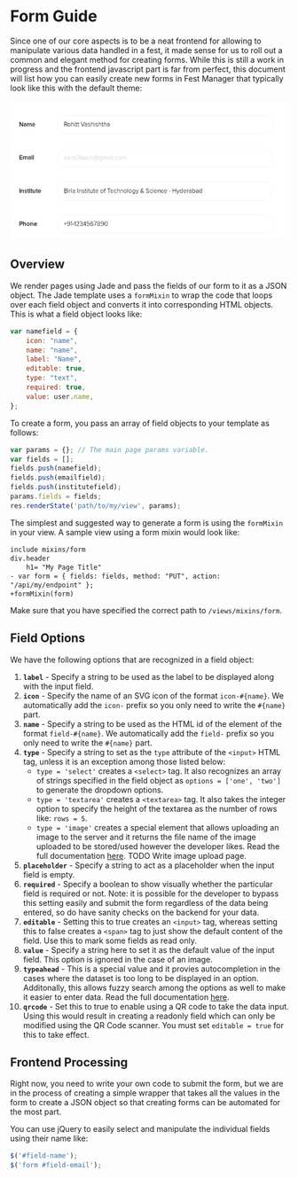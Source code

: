 # Form Guide

Since one of our core aspects is to be a neat frontend for allowing to manipulate various data handled in a fest, it made sense for us to roll out a common and elegant method for creating forms. While this is still a work in progress and the frontend javascript part is far from perfect, this document will list how you can easily create new forms in Fest Manager that typically look like this with the default theme:

![](images/form.png)

## Overview

We render pages using Jade and pass the fields of our form to it as a JSON object. The Jade template uses a `formMixin` to wrap the code that loops over each field object and converts it into corresponding HTML objects. This is what a field object looks like:

```js
var namefield = {
	icon: "name",
	name: "name",
	label: "Name",
	editable: true,
	type: "text",
	required: true,
	value: user.name,
};
```

To create a form, you pass an array of field objects to your template as follows:

```js
var params = {}; // The main page params variable.
var fields = [];
fields.push(namefield);
fields.push(emailfield);
fields.push(institutefield);
params.fields = fields;
res.renderState('path/to/my/view', params);
```

The simplest and suggested way to generate a form is using the `formMixin` in your view. A sample view using a form mixin would look like:

```jade
include mixins/form
div.header
	h1= "My Page Title"
- var form = { fields: fields, method: "PUT", action: "/api/my/endpoint" };
+formMixin(form)
```

Make sure that you have specified the correct path to `/views/mixins/form`.

## Field Options

We have the following options that are recognized in a field object:

1. **`label`** - Specify a string to be used as the label to be displayed along with the input field.
2. **`icon`** - Specify the name of an SVG icon of the format `icon-#{name}`. We automatically add the `icon-` prefix so you only need to write the `#{name}` part.
3. **`name`** - Specify a string to be used as the HTML id of the element of the format `field-#{name}`. We automatically add the `field-` prefix so you only need to write the `#{name}` part.
4. **`type`** - Specify a string to set as the `type` attribute of the `<input>` HTML tag, unless it is an exception among those listed below:
	- `type = 'select'` creates a `<select>` tag. It also recognizes an array of strings specified in the field object as `options = ['one', 'two']` to generate the dropdown options.
	- `type = 'textarea'` creates a `<textarea>` tag. It also takes the integer option to specify the height of the textarea as the number of rows like: `rows = 5`.
	- `type = 'image'` creates a special element that allows uploading an image to the server and it returns the file name of the image uploaded to be stored/used however the developer likes. Read the full documentation [here](image-upload). TODO Write image upload page.
5. **`placeholder`** - Specify a string to act as a placeholder when the input field is empty.
6. **`required`** - Specify a boolean to show visually whether the particular field is required or not. Note: it is possible for the developer to bypass this setting easily and submit the form regardless of the data being entered, so do have sanity checks on the backend for your data.
7. **`editable`** - Setting this to true creates an `<input>` tag, whereas setting this to false creates a `<span>` tag to just show the default content of the field. Use this to mark some fields as read only.
8. **`value`** - Specify a string here to set it as the default value of the input field. This option is ignored in the case of an image.
9. **`typeahead`** - This is a special value and it provies autocompletion in the cases where the dataset is too long to be displayed in an option. Additonally, this allows fuzzy search among the options as well to make it easier to enter data. Read the full documentation [here](typeahead).
10. **`qrcode`** - Set this to true to enable using a QR code to take the data input. Using this would result in creating a readonly field which can only be modified using the QR Code scanner. You must set `editable = true` for this to take effect.

## Frontend Processing

Right now, you need to write your own code to submit the form, but we are in the process of creating a simple wrapper that takes all the values in the form to create a JSON object so that creating forms can be automated for the most part.

You can use jQuery to easily select and manipulate the individual fields using their name like:

```js
$('#field-name');
$('form #field-email');
```
